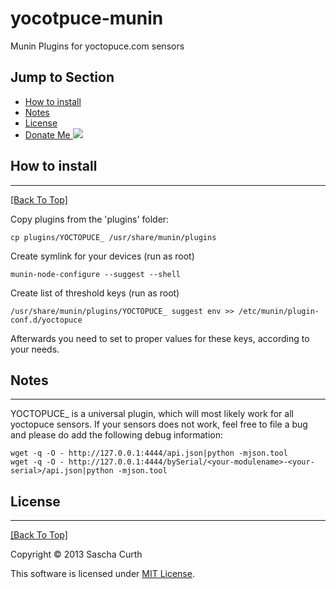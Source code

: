 yocotpuce-munin
===============

Munin Plugins for yoctopuce.com sensors

## Jump to Section
* [How to install](#how-to-install)
* [Notes](#notes)
* [License](#license)
* [Donate Me ![](https://www.paypalobjects.com/de_DE/DE/i/btn/btn_donate_SM.gif)](https://www.paypal.com/cgi-bin/webscr?cmd=_s-xclick&hosted_button_id=TZMF3HP322F5U)

## How to install
---
[[Back To Top]](#jump-to-section)

Copy plugins from the 'plugins' folder:

    cp plugins/YOCTOPUCE_ /usr/share/munin/plugins

Create symlink for your devices (run as root)
    
    munin-node-configure --suggest --shell

Create list of threshold keys (run as root)

    /usr/share/munin/plugins/YOCTOPUCE_ suggest env >> /etc/munin/plugin-conf.d/yoctopuce 

Afterwards you need to set to proper values for these keys, according to your needs.

## Notes
---
YOCTOPUCE\_ is a universal plugin, which will most likely work for all yoctopuce sensors. If your sensors does not work, feel free to file a bug and please do add the following debug information:

    wget -q -O - http://127.0.0.1:4444/api.json|python -mjson.tool
    wget -q -O - http://127.0.0.1:4444/bySerial/<your-modulename>-<your-serial>/api.json|python -mjson.tool

## License
---
[[Back To Top]](#jump-to-section)

Copyright © 2013 Sascha Curth

This software is licensed under [MIT License](http://scurth.mit-license.org/).
